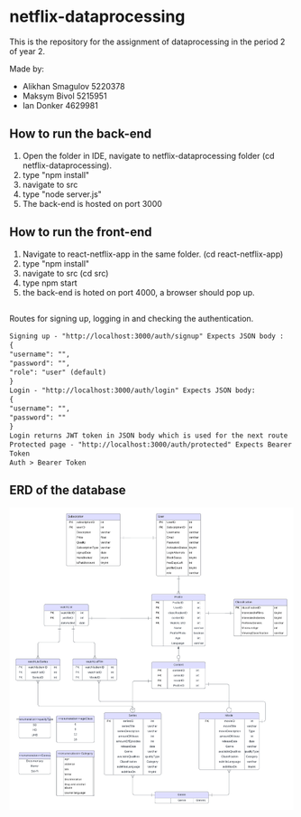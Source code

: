 # netflix-dataprocessing
This is the repository for the assignment of dataprocessing in the period 2 of year 2.

Made by:
- Alikhan Smagulov 5220378
- Maksym Bivol 5215951
- Ian Donker 4629981

## How to run the back-end
1. Open the folder in IDE, navigate to netflix-dataprocessing folder (cd netflix-dataprocessing).
2. type "npm install"
3. navigate to src
4. type "node server.js"
5. The back-end is hosted on port 3000
## How to run the front-end
1. Navigate to react-netflix-app in the same folder. (cd react-netflix-app)
2. type "npm install"
3. navigate to src (cd src)
4. type npm start
5. the back-end is hoted on port 4000, a browser should pop up.

##

Routes for signing up, logging in and checking the authentication.

    Signing up - "http://localhost:3000/auth/signup" Expects JSON body :
    {
    "username": "",
    "password": "",
    "role": "user" (default)
    }
    Login - "http://localhost:3000/auth/login" Expects JSON body:
    {
    "username": "",
    "password": ""
    }
    Login returns JWT token in JSON body which is used for the next route
    Protected page - "http://localhost:3000/auth/protected" Expects Bearer Token
    Auth > Bearer Token

## ERD of the database
![ERD](Netflix_ERD.png "ER")

